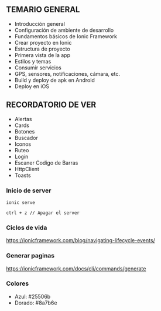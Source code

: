 
## TEMARIO GENERAL
- Introducción general
- Configuración de ambiente de desarrollo
- Fundamentos básicos de Ionic Framework
- Crear proyecto en Ionic
- Estructura de proyecto
- Primera vista de la app
- Estilos y temas
- Consumir servicios
- GPS, sensores, notificaciones, cámara, etc.
- Build y deploy de apk en Android
- Deploy en iOS

## RECORDATORIO DE VER
- Alertas
- Cards
- Botones
- Buscador
- Iconos
- Ruteo
- Login
- Escaner Codigo de Barras
- HttpClient
- Toasts


### Inicio de server
``` ionic serve ```

``` ctrl + z // Apagar el server ```

### Ciclos de vida
https://ionicframework.com/blog/navigating-lifecycle-events/

### Generar paginas
https://ionicframework.com/docs/cli/commands/generate

### Colores
- Azul: #25506b
- Dorado: #8a7b6e